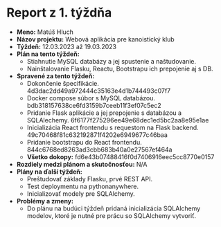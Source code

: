 # Report z 1. týždňa
- **Meno:** Matúš Hluch
- **Názov projektu:** Webová aplikácia pre kanoistický klub
- **Týždeň:** 12.03.2023 až 19.03.2023
- **Plán na tento týždeň:** 
  - Stiahnutie MySQL databázy a jej spustenie a naštudovanie. 
  - Nainštalovanie Flasku, Reactu, Bootstrapu ich prepojenie aj s DB.
- **Spravené za tento týždeň:**
  - Dokončenie špecifikácie. 4d3dac2dd49a972444c35163e4d1b744493c07f7
  - Docker compose súbor s MySQL databázou. bdb318157638ce6fd3159b7ceeb11f3ef07c5ec2
  - Pridanie Flask aplikácie a jej prepojenie s databázou a SQLAlechemy. 6f6177f275296ee49e68dec1ed5bc2aa8e95e1ae
  - Inicializácia React frontendu s requestom na Flask backend. 49c70468f81c632192871f4202e6949677c46baa
  - Pridanie bootstrapu do React frontendu. 844c6768ed8263ad3cbb683b40a0e27567ef464a
  - **Všetko dokopy:** fd6e43b07488416f0d7406916eec5cc8770e0157
- **Rozdiely medzi plánom a skutočnosťou:** N/A
- **Plány na ďalší týždeň:**
  - Preštudovať základy Flasku, prvé REST API.
  - Test deploymentu na pythonanywhere.
  - Inicializovať modely pre SQLAlchemy.
- **Problémy a zmeny:**
  - Do plánu na budúci týždeň pridaná inicializácia SQLAlchemy modelov, ktoré je nutné pre prácu so SQLAlchemy vytvoriť.